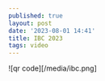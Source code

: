 ```yaml
---
published: true
layout: post
date: '2023-08-01 14:41'
title: IBC 2023
tags: video 
---
```

![qr code][/media/ibc.png]


